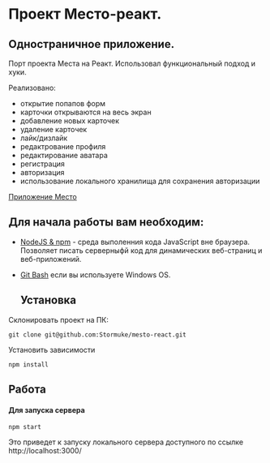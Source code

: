 Проект Место-реакт.
====

Одностраничное приложение.
---

Порт проекта Места на Реакт. 
Использовал функциональный подход и хуки. 

Реализовано:
- открытие попапов форм
- карточки открываются на весь экран
- добавление новых карточек
- удаление карточек
- лайк/дизлайк
- редактрование профиля
- редактирование аватара
- регистрация
- авторизация
- использование локального хранилища для сохранения авторизации

[Приложение Место](https://stormuke.nomoredomains.xyz)

## Для начала работы вам необходим:

- <a href="https://nodejs.org/en/">NodeJS & npm<a> - среда выполенния кода JavaScript вне браузера. Позволяет писать серверныфй код для динамических веб-страниц и веб-приложений.
- <a href="https://gitforwindows.org/">Git Bash<a> если вы используете Windows OS.

  ## Установка

Склонировать проект на ПК:

    git clone git@github.com:Stormuke/mesto-react.git

Установить зависимости

    npm install

## Работа

#### Для запуска сервера

    npm start

Это приведет к запуску локального сервера доступного по ссылке http://localhost:3000/
